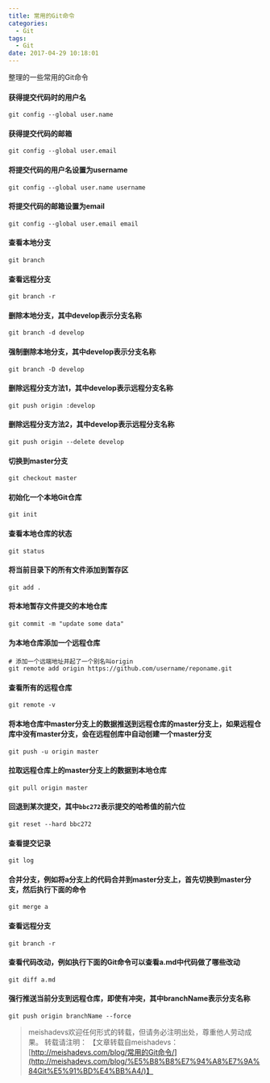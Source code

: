 ```yaml
---
title: 常用的Git命令
categories:
  - Git
tags:
  - Git 
date: 2017-04-29 10:18:01
---
```


整理的一些常用的Git命令
<!--more-->

#### 获得提交代码时的用户名
	git config --global user.name

#### 获得提交代码的邮箱
	git config --global user.email

#### 将提交代码的用户名设置为username
	git config --global user.name username

#### 将提交代码的邮箱设置为email
	git config --global user.email email

#### 查看本地分支
	git branch

#### 查看远程分支
	git branch -r

#### 删除本地分支，其中develop表示分支名称
	git branch -d develop 

#### 强制删除本地分支，其中develop表示分支名称
	git branch -D develop

#### 删除远程分支方法1，其中develop表示远程分支名称
	git push origin :develop

#### 删除远程分支方法2，其中develop表示远程分支名称
	git push origin --delete develop

#### 切换到master分支
	git checkout master 

#### 初始化一个本地Git仓库
	git init

####  查看本地仓库的状态
	git status

#### 将当前目录下的所有文件添加到暂存区
	git add .

#### 将本地暂存文件提交的本地仓库
	git commit -m "update some data"

#### 为本地仓库添加一个远程仓库

	# 添加一个远端地址并起了一个别名叫origin
	git remote add origin https://github.com/username/reponame.git


#### 查看所有的远程仓库
	git remote -v

#### 将本地仓库中master分支上的数据推送到远程仓库的master分支上，如果远程仓库中没有master分支，会在远程创库中自动创建一个master分支
	git push -u origin master

#### 拉取远程仓库上的master分支上的数据到本地仓库
	git pull origin master

#### 回退到某次提交，其中`bbc272`表示提交的哈希值的前六位
	git reset --hard bbc272

#### 查看提交记录
	git log

#### 合并分支，例如将a分支上的代码合并到master分支上，首先切换到master分支，然后执行下面的命令
	git merge a

#### 查看远程分支
	git branch -r

#### 查看代码改动，例如执行下面的Git命令可以查看a.md中代码做了哪些改动
	git diff a.md

#### 强行推送当前分支到远程仓库，即使有冲突，其中branchName表示分支名称
	git push origin branchName --force

> meishadevs欢迎任何形式的转载，但请务必注明出处，尊重他人劳动成果。
转载请注明： 【文章转载自meishadevs：[http://meishadevs.com/blog/常用的Git命令/](http://meishadevs.com/blog/%E5%B8%B8%E7%94%A8%E7%9A%84Git%E5%91%BD%E4%BB%A4/)】